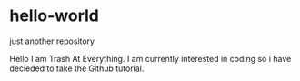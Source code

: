 # hello-world
just another repository 

Hello 
I am Trash At Everything.
I am currently interested in coding so i have decieded to take 
the Github tutorial.
